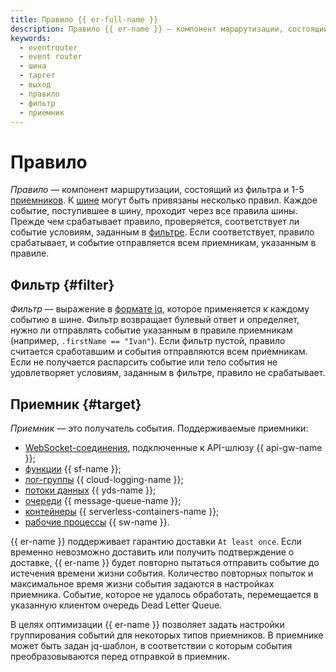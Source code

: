 ```yaml
---
title: Правило {{ er-full-name }}
description: Правило {{ er-name }} — компонент маршрутизации, состоящий из фильтра и приемников.
keywords:
  - eventrouter
  - event router
  - шина
  - таргет
  - выход
  - правило
  - фильтр
  - приемник
---
```


# Правило

_Правило_ — компонент маршрутизации, состоящий из фильтра и 1-5 [приемников](#target). К [шине](bus.md) могут быть привязаны несколько правил. Каждое событие, поступившее в шину, проходит через все правила шины. Прежде чем срабатывает правило, проверяется, соответствует ли событие условиям, заданным в [фильтре](#filter). Если соответствует, правило срабатывает, и событие отправляется всем приемникам, указанным в правиле.

## Фильтр {#filter}

_Фильтр_ — выражение в [формате jq](https://jqlang.github.io/jq/manual/), которое применяется к каждому событию в шине. Фильтр возвращает булевый ответ и определяет, нужно ли отправлять событие указанным в правиле приемникам (например, `.firstName == "Ivan"`). Если фильтр пустой, правило считается сработавшим и события отправляются всем приемникам. Если не получается распарсить событие или тело события не удовлетворяет условиям, заданным в фильтре, правило не срабатывает.

## Приемник {#target}

_Приемник_ — это получатель события. Поддерживаемые приемники:

* [WebSocket-соединения](../../../api-gateway/concepts/extensions/websocket.md), подключенные к API-шлюзу {{ api-gw-name }};
* [функции](../../../functions/concepts/function.md) {{ sf-name }};
* [лог-группы](../../../logging/concepts/log-group.md) {{ cloud-logging-name }};
* [потоки данных](../../../data-streams/concepts/glossary.md#stream-concepts) {{ yds-name }};
* [очереди](../../../message-queue/concepts/queue.md) {{ message-queue-name }};
* [контейнеры](../../../serverless-containers/concepts/container.md) {{ serverless-containers-name }};
* [рабочие процессы](../../concepts/workflows/workflow.md) {{ sw-name }}.

{{ er-name }} поддерживает гарантию доставки `At least once`. Если временно невозможно доставить или получить подтверждение о доставке, {{ er-name }} будет повторно пытаться отправить событие до истечения времени жизни события. Количество повторных попыток и максимальное время жизни события задаются в настройках приемника. Событие, которое не удалось обработать, перемещается в указанную клиентом очередь Dead Letter Queue.

В целях оптимизации {{ er-name }} позволяет задать настройки группирования событий для некоторых типов приемников. В приемнике может быть задан jq-шаблон, в соответствии с которым события преобразовываются перед отправкой в приемник.
